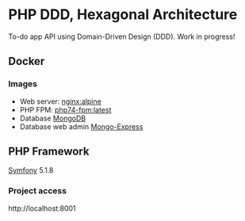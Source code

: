 # PHP DDD, Hexagonal Architecture
To-do app API using Domain-Driven Design (DDD). Work in progress!

## Docker
### Images
- Web server: [nginx:alpine](https://hub.docker.com/_/nginx/)
- PHP FPM: [php74-fpm:latest](https://github.com/phpdocker-io/base-images)
- Database [MongoDB](https://hub.docker.com/_/mongo/)
- Database web admin [Mongo-Express](https://github.com/mongo-express/mongo-express)

## PHP Framework
[Symfony](https://symfony.com) 5.1.8

### Project access
http://localhost:8001